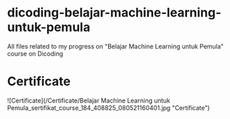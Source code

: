 # dicoding-belajar-machine-learning-untuk-pemula
All files related to my progress on "Belajar Machine Learning untuk Pemula" course on Dicoding

# Certificate
![Certificate](/Certificate/Belajar Machine Learning untuk Pemula_sertifikat_course_184_408825_080521160401.jpg "Certificate")
